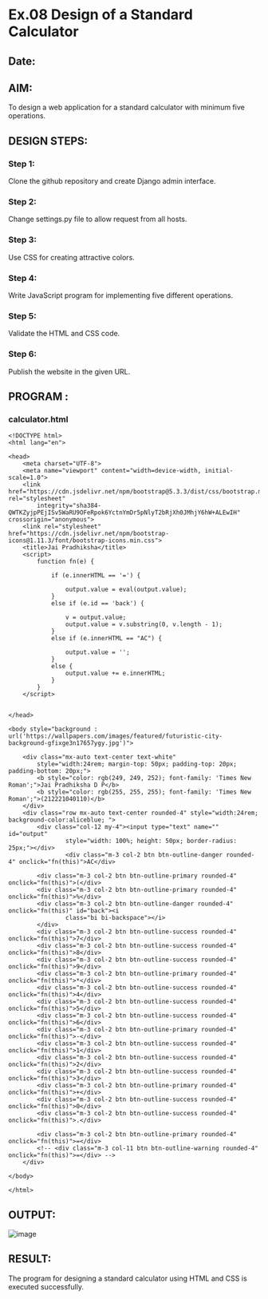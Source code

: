 # Ex.08 Design of a Standard Calculator
## Date:
## AIM:
To design a web application for a standard calculator with minimum five operations.
## DESIGN STEPS:
### Step 1:
Clone the github repository and create Django admin interface.
### Step 2:
Change settings.py file to allow request from all hosts.
### Step 3:
Use CSS for creating attractive colors.
### Step 4:
Write JavaScript program for implementing five different operations.
### Step 5:
Validate the HTML and CSS code.
### Step 6:
Publish the website in the given URL.
## PROGRAM :
### calculator.html
```
<!DOCTYPE html>
<html lang="en">

<head>
    <meta charset="UTF-8">
    <meta name="viewport" content="width=device-width, initial-scale=1.0">
    <link href="https://cdn.jsdelivr.net/npm/bootstrap@5.3.3/dist/css/bootstrap.min.css" rel="stylesheet"
        integrity="sha384-QWTKZyjpPEjISv5WaRU9OFeRpok6YctnYmDr5pNlyT2bRjXh0JMhjY6hW+ALEwIH" crossorigin="anonymous">
    <link rel="stylesheet" href="https://cdn.jsdelivr.net/npm/bootstrap-icons@1.11.3/font/bootstrap-icons.min.css">
    <title>Jai Pradhiksha</title>
    <script>
        function fn(e) {

            if (e.innerHTML == '=') {

                output.value = eval(output.value);
            }
            else if (e.id == 'back') {

                v = output.value;
                output.value = v.substring(0, v.length - 1);
            }
            else if (e.innerHTML == "AC") {

                output.value = '';
            }
            else {
                output.value += e.innerHTML;
            }
        }
    </script>


</head>

<body style="background : url('https://wallpapers.com/images/featured/futuristic-city-background-gfixge3n17657ygy.jpg')">

    <div class="mx-auto text-center text-white"
        style="width:24rem; margin-top: 50px; padding-top: 20px; padding-bottom: 20px;">
        <b style="color: rgb(249, 249, 252); font-family: 'Times New Roman';">Jai Pradhiksha D P</b>
        <b style="color: rgb(255, 255, 255); font-family: 'Times New Roman';">(212221040110)</b>
    </div>
    <div class="row mx-auto text-center rounded-4" style="width:24rem; background-color:aliceblue; ">
        <div class="col-12 my-4"><input type="text" name="" id="output"
                style="width: 100%; height: 50px; border-radius: 25px;"></div>
                <div class="m-3 col-2 btn btn-outline-danger rounded-4" onclick="fn(this)">AC</div>
        
        <div class="m-3 col-2 btn btn-outline-primary rounded-4" onclick="fn(this)">(</div>
        <div class="m-3 col-2 btn btn-outline-primary rounded-4" onclick="fn(this)">%</div>
        <div class="m-3 col-2 btn btn-outline-danger rounded-4" onclick="fn(this)" id="back"><i
                class="bi bi-backspace"></i>
        </div>
        <div class="m-3 col-2 btn btn-outline-success rounded-4" onclick="fn(this)">7</div>
        <div class="m-3 col-2 btn btn-outline-success rounded-4" onclick="fn(this)">8</div>
        <div class="m-3 col-2 btn btn-outline-success rounded-4" onclick="fn(this)">9</div>
        <div class="m-3 col-2 btn btn-outline-primary rounded-4" onclick="fn(this)">*</div>
        <div class="m-3 col-2 btn btn-outline-success rounded-4" onclick="fn(this)">4</div>
        <div class="m-3 col-2 btn btn-outline-success rounded-4" onclick="fn(this)">5</div>
        <div class="m-3 col-2 btn btn-outline-success rounded-4" onclick="fn(this)">6</div>
        <div class="m-3 col-2 btn btn-outline-primary rounded-4" onclick="fn(this)">-</div>
        <div class="m-3 col-2 btn btn-outline-success rounded-4" onclick="fn(this)">1</div>
        <div class="m-3 col-2 btn btn-outline-success rounded-4" onclick="fn(this)">2</div>
        <div class="m-3 col-2 btn btn-outline-success rounded-4" onclick="fn(this)">3</div>
        <div class="m-3 col-2 btn btn-outline-primary rounded-4" onclick="fn(this)">+</div>
        <div class="m-3 col-2 btn btn-outline-success rounded-4" onclick="fn(this)">0</div>
        <div class="m-3 col-2 btn btn-outline-success rounded-4" onclick="fn(this)">.</div>
        
        <div class="m-3 col-2 btn btn-outline-primary rounded-4" onclick="fn(this)">=</div>
        <!-- <div class="m-3 col-11 btn btn-outline-warning rounded-4" onclick="fn(this)">=</div> -->
    </div>

</body>

</html>
```
## OUTPUT:
![image](https://github.com/Jai-Pradhiksha/Calculator/assets/100289733/a361dc07-c7db-4d2d-a7ac-6427dd994c86)

## RESULT:
The program for designing a standard calculator using HTML and CSS is executed successfully.
